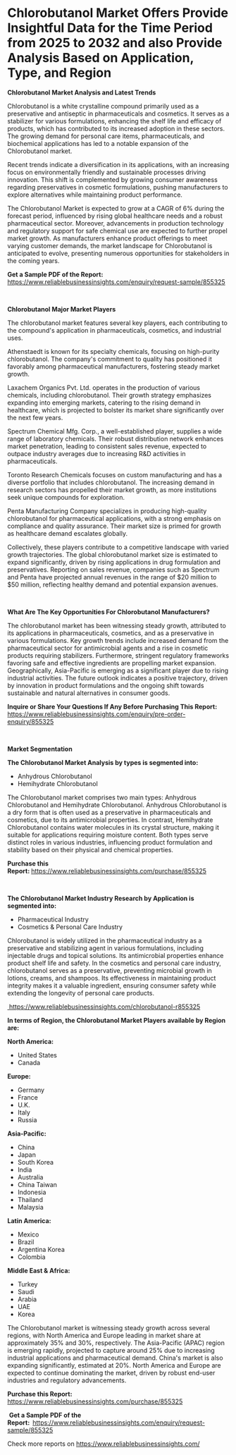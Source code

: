 <p><h1>Chlorobutanol Market Offers Provide Insightful Data for the Time Period from 2025 to 2032 and also Provide Analysis Based on Application, Type, and Region</h1></p><p><strong>Chlorobutanol Market Analysis and Latest Trends</strong></p>
<p><p>Chlorobutanol is a white crystalline compound primarily used as a preservative and antiseptic in pharmaceuticals and cosmetics. It serves as a stabilizer for various formulations, enhancing the shelf life and efficacy of products, which has contributed to its increased adoption in these sectors. The growing demand for personal care items, pharmaceuticals, and biochemical applications has led to a notable expansion of the Chlorobutanol market.</p><p>Recent trends indicate a diversification in its applications, with an increasing focus on environmentally friendly and sustainable processes driving innovation. This shift is complemented by growing consumer awareness regarding preservatives in cosmetic formulations, pushing manufacturers to explore alternatives while maintaining product performance. </p><p>The Chlorobutanol Market is expected to grow at a CAGR of 6% during the forecast period, influenced by rising global healthcare needs and a robust pharmaceutical sector. Moreover, advancements in production technology and regulatory support for safe chemical use are expected to further propel market growth. As manufacturers enhance product offerings to meet varying customer demands, the market landscape for Chlorobutanol is anticipated to evolve, presenting numerous opportunities for stakeholders in the coming years.</p></p>
<p><strong>Get a Sample PDF of the Report:&nbsp;</strong> <a href="https://www.reliablebusinessinsights.com/enquiry/request-sample/855325?utm_campaign=2811&utm_medium=2&utm_source=Github&utm_content=ia&utm_term=01042025&utm_id=chlorobutanol">https://www.reliablebusinessinsights.com/enquiry/request-sample/855325</a></p>
<p>&nbsp;</p>
<p><strong>Chlorobutanol Major Market Players</strong></p>
<p><p>The chlorobutanol market features several key players, each contributing to the compound's application in pharmaceuticals, cosmetics, and industrial uses. </p><p>Athenstaedt is known for its specialty chemicals, focusing on high-purity chlorobutanol. The company's commitment to quality has positioned it favorably among pharmaceutical manufacturers, fostering steady market growth.</p><p>Laxachem Organics Pvt. Ltd. operates in the production of various chemicals, including chlorobutanol. Their growth strategy emphasizes expanding into emerging markets, catering to the rising demand in healthcare, which is projected to bolster its market share significantly over the next few years.</p><p>Spectrum Chemical Mfg. Corp., a well-established player, supplies a wide range of laboratory chemicals. Their robust distribution network enhances market penetration, leading to consistent sales revenue, expected to outpace industry averages due to increasing R&D activities in pharmaceuticals.</p><p>Toronto Research Chemicals focuses on custom manufacturing and has a diverse portfolio that includes chlorobutanol. The increasing demand in research sectors has propelled their market growth, as more institutions seek unique compounds for exploration.</p><p>Penta Manufacturing Company specializes in producing high-quality chlorobutanol for pharmaceutical applications, with a strong emphasis on compliance and quality assurance. Their market size is primed for growth as healthcare demand escalates globally.</p><p>Collectively, these players contribute to a competitive landscape with varied growth trajectories. The global chlorobutanol market size is estimated to expand significantly, driven by rising applications in drug formulation and preservatives. Reporting on sales revenue, companies such as Spectrum and Penta have projected annual revenues in the range of $20 million to $50 million, reflecting healthy demand and potential expansion avenues.</p></p>
<p>&nbsp;</p>
<p><strong>What Are The Key Opportunities For Chlorobutanol Manufacturers?</strong></p>
<p><p>The chlorobutanol market has been witnessing steady growth, attributed to its applications in pharmaceuticals, cosmetics, and as a preservative in various formulations. Key growth trends include increased demand from the pharmaceutical sector for antimicrobial agents and a rise in cosmetic products requiring stabilizers. Furthermore, stringent regulatory frameworks favoring safe and effective ingredients are propelling market expansion. Geographically, Asia-Pacific is emerging as a significant player due to rising industrial activities. The future outlook indicates a positive trajectory, driven by innovation in product formulations and the ongoing shift towards sustainable and natural alternatives in consumer goods.</p></p>
<p><strong>Inquire or Share Your Questions If Any Before Purchasing This Report:</strong> <a href="https://www.reliablebusinessinsights.com/enquiry/pre-order-enquiry/855325?utm_campaign=2811&utm_medium=2&utm_source=Github&utm_content=ia&utm_term=01042025&utm_id=chlorobutanol">https://www.reliablebusinessinsights.com/enquiry/pre-order-enquiry/855325</a></p>
<p>&nbsp;</p>
<p><strong>Market Segmentation</strong></p>
<p><strong>The Chlorobutanol Market Analysis by types is segmented into:</strong></p>
<p><ul><li>Anhydrous Chlorobutanol</li><li>Hemihydrate Chlorobutanol</li></ul></p>
<p><p>The Chlorobutanol market comprises two main types: Anhydrous Chlorobutanol and Hemihydrate Chlorobutanol. Anhydrous Chlorobutanol is a dry form that is often used as a preservative in pharmaceuticals and cosmetics, due to its antimicrobial properties. In contrast, Hemihydrate Chlorobutanol contains water molecules in its crystal structure, making it suitable for applications requiring moisture content. Both types serve distinct roles in various industries, influencing product formulation and stability based on their physical and chemical properties.</p></p>
<p><strong>Purchase this Report:&nbsp;</strong><a href="https://www.reliablebusinessinsights.com/purchase/855325?utm_campaign=2811&utm_medium=2&utm_source=Github&utm_content=ia&utm_term=01042025&utm_id=chlorobutanol">https://www.reliablebusinessinsights.com/purchase/855325</a></p>
<p>&nbsp;</p>
<p><strong>The Chlorobutanol Market Industry Research by Application is segmented into:</strong></p>
<p><ul><li>Pharmaceutical Industry</li><li>Cosmetics & Personal Care Industry</li></ul></p>
<p><p>Chlorobutanol is widely utilized in the pharmaceutical industry as a preservative and stabilizing agent in various formulations, including injectable drugs and topical solutions. Its antimicrobial properties enhance product shelf life and safety. In the cosmetics and personal care industry, chlorobutanol serves as a preservative, preventing microbial growth in lotions, creams, and shampoos. Its effectiveness in maintaining product integrity makes it a valuable ingredient, ensuring consumer safety while extending the longevity of personal care products.</p></p>
<p><a href="https://www.reliablebusinessinsights.com/chlorobutanol-r855325?utm_campaign=2811&utm_medium=2&utm_source=Github&utm_content=ia&utm_term=01042025&utm_id=chlorobutanol">&nbsp;https://www.reliablebusinessinsights.com/chlorobutanol-r855325</a></p>
<p><strong>In terms of Region, the Chlorobutanol Market Players available by Region are:</strong></p>
<p>
    <p> <strong> North America: </strong>
        <ul>
            <li>United States</li>
            <li>Canada</li>
        </ul>
        </p> 
    <p> <strong> Europe: </strong>
        <ul>
            <li>Germany</li>
            <li>France</li>
            <li>U.K.</li>
            <li>Italy</li>
            <li>Russia</li>
        </ul>
        </p> 
    <p> <strong> Asia-Pacific: </strong>
        <ul>
            <li>China</li>
            <li>Japan</li>
            <li>South Korea</li>
            <li>India</li>
            <li>Australia</li>
            <li>China Taiwan</li>
            <li>Indonesia</li>
            <li>Thailand</li>
            <li>Malaysia</li>
        </ul>
        </p> 
    <p> <strong> Latin America: </strong>
        <ul>
            <li>Mexico</li>
            <li>Brazil</li>
            <li>Argentina Korea</li>
            <li>Colombia</li>
        </ul>
        </p> 
    <p> <strong> Middle East & Africa: </strong>
        <ul>
            <li>Turkey</li>
            <li>Saudi</li>
            <li>Arabia</li>
            <li>UAE</li>
            <li>Korea</li>
        </ul>
    </p>
    </p>
<p><p>The Chlorobutanol market is witnessing steady growth across several regions, with North America and Europe leading in market share at approximately 35% and 30%, respectively. The Asia-Pacific (APAC) region is emerging rapidly, projected to capture around 25% due to increasing industrial applications and pharmaceutical demand. China's market is also expanding significantly, estimated at 20%. North America and Europe are expected to continue dominating the market, driven by robust end-user industries and regulatory advancements.</p></p>
<p><strong>Purchase this Report: </strong><a href="https://www.reliablebusinessinsights.com/purchase/855325?utm_campaign=2811&utm_medium=2&utm_source=Github&utm_content=ia&utm_term=01042025&utm_id=chlorobutanol">https://www.reliablebusinessinsights.com/purchase/855325</a></p>
<p>&nbsp;<strong>Get a Sample PDF of the Report:&nbsp;&nbsp;</strong><a href="https://www.reliablebusinessinsights.com/enquiry/request-sample/855325?utm_campaign=2811&utm_medium=2&utm_source=Github&utm_content=ia&utm_term=01042025&utm_id=chlorobutanol">https://www.reliablebusinessinsights.com/enquiry/request-sample/855325</a></p>
<p><strong></strong></p>
<p>Check more reports on <a href="https://www.reliablebusinessinsights.com/?utm_campaign=2811&utm_medium=2&utm_source=Github&utm_content=ia&utm_term=01042025&utm_id=chlorobutanol">https://www.reliablebusinessinsights.com/</a></p>